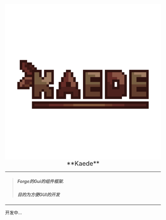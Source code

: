 <img src="https://github.com/DespairP/Kaede/blob/master/src/main/resources/logo.png" alt="Kaede" height="30%" style="margin: 0px auto" align="center"/>
<br/>
<div style="text-align: center;font-size: 20px; ">**Kaede**</div>

----
> ##### Forge的Gui的组件框架.
> ##### 目的为方便GUI的开发
---
开发中...